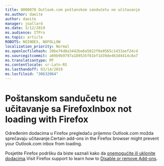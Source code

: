 ```yaml
---
title: 8000078 Outlook.com poštanskom sandučetu ne učitavanje
ms.author: daeite
author: daeite
manager: joallard
ms.date: 3/12/2019
ms.audience: ITPro
ms.topic: article
ROBOTS: NOINDEX, NOFOLLOW
localization_priority: Normal
ms.openlocfilehash: 20be76d0a3442be8a5822f0a9565c1433aef24cd
ms.sourcegitcommit: a09b9b9797a189535f81bf1d39de463d4414c8a7
ms.translationtype: MT
ms.contentlocale: sr-Latn-RS
ms.lasthandoff: 03/14/2019
ms.locfileid: "30632064"
---
```

# <a name="inbox-not-loading-with-firefox"></a><span data-ttu-id="1e9a0-102">Poštanskom sandučetu ne učitavanje sa Firefox</span><span class="sxs-lookup"><span data-stu-id="1e9a0-102">Inbox not loading with Firefox</span></span>

<span data-ttu-id="1e9a0-103">Određenim dodacima u Firefox pregledaču prijemno Outlook.com možda sprečavaju učitavanje.</span><span class="sxs-lookup"><span data-stu-id="1e9a0-103">Certain add-ons in the Firefox browser might prevent your Outlook.com inbox from loading.</span></span>
  
<span data-ttu-id="1e9a0-104">Posjetite Firefox podršku da biste saznali kako da [onemogućite ili uklonite dodacima](https://support.mozilla.org/kb/disable-or-remove-add-ons).</span><span class="sxs-lookup"><span data-stu-id="1e9a0-104">Visit Firefox support to learn how to [Disable or remove Add-ons](https://support.mozilla.org/kb/disable-or-remove-add-ons).</span></span>

